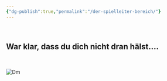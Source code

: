 ```yaml
---
{"dg-publish":true,"permalink":"/der-spielleiter-bereich/"}
---
```


$\quad$
## **War klar, dass du dich nicht dran hälst....**
$\quad$

![Dm](https://gifdb.com/images/high/critical-role-matthew-mercer-palm-face-fbo1oy0x9m4knc5h.gif)
